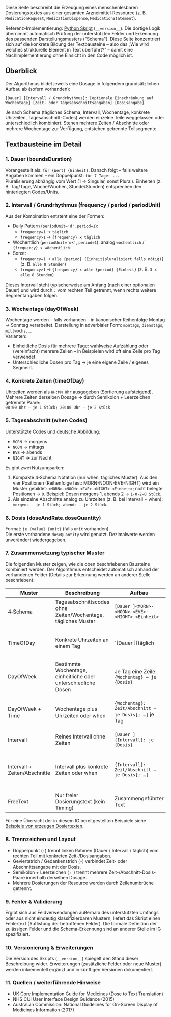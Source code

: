 Diese Seite beschreibt die Erzeugung eines menschenlesbaren Dosierungstextes aus einer gesamten Arzneimittel‑Ressource (z. B. `MedicationRequest`, `MedicationDispense`, `MedicationStatement`).

Referenz-Implementierung: [Python Skript](./medication-dosage-to-text.py) (`__version__`). Die dortige Logik übernimmt automatisch Prüfung der unterstützten Felder und Erkennung des passenden Darstellungsmusters ("Schema"). Diese Seite konzentriert sich auf die konkrete Bildung der Textbausteine – also das „Wie wird welches strukturelle Element in Text überführt?“ – damit eine Nachimplementierung ohne Einsicht in den Code möglich ist.

## Überblick

Der Algorithmus bildet jeweils eine Dosage in folgendem grundsätzlichen Aufbau ab (sofern vorhanden):

`[Dauer] [Intervall / Grundrhythmus]: [optionale Einschränkung auf Wochentage] [Zeit- oder Tagesabschnittsangaben] [Dosisangabe]`

Je nach Schema (tägliches Schema, Intervall, Wochentage, konkrete Uhrzeiten, Tagesabschnitt-Codes) werden einzelne Teile weggelassen oder unterschiedlich kombiniert. Stehen mehrere Zeiten / Abschnitte oder mehrere Wochentage zur Verfügung, entstehen getrennte Teilsegmente.

## Textbausteine im Detail

### 1. Dauer (boundsDuration)
Vorangestellt als: `für {Wert} {Einheit}`. Danach folgt – falls weitere Angaben kommen – ein Doppelpunkt: `für 7 Tage: ...`  
Pluralisierung abhängig vom Wert (1 → Singular, sonst Plural). Einheiten (z. B. Tag/Tage, Woche/Wochen, Stunde/Stunden) entsprechen den hinterlegten Codes/Units.

### 2. Intervall / Grundrhythmus (frequency / period / periodUnit)
Aus der Kombination entsteht eine der Formen:
* Daily Pattern (`periodUnit='d'`, `period=1`):
  * `frequency=1` → `täglich`
  * `frequency>1` → `{frequency} x täglich`
* Wöchentlich (`periodUnit='wk'`, `period=1`): analog `wöchentlich` / `{frequency} x wöchentlich`
* Sonst:
  * `frequency=1` → `alle {period} {Einheit(pluralisiert falls nötig)}` (z. B. `alle 8 Stunden`)
  * `frequency>1` → `{frequency} x alle {period} {Einheit}` (z. B. `3 x alle 8 Stunden`)

Dieses Intervall steht typischerweise am Anfang (nach einer optionalen Dauer) und wird durch `:` vom rechten Teil getrennt, wenn rechts weitere Segmentangaben folgen.

### 3. Wochentage (dayOfWeek)
Wochentage werden – falls vorhanden – in kanonischer Reihenfolge Montag → Sonntag verarbeitet. Darstellung in adverbialer Form: `montags`, `dienstags`, `mittwochs`, ...  
Varianten:
* Einheitliche Dosis für mehrere Tage: wahlweise Aufzählung oder (vereinfacht) mehrere Zeilen – in Beispielen wird oft eine Zeile pro Tag verwendet.
* Unterschiedliche Dosen pro Tag → je eine eigene Zeile / eigenes Segment.

### 4. Konkrete Zeiten (timeOfDay)
Uhrzeiten werden als `HH:MM Uhr` ausgegeben (Sortierung aufsteigend).  
Mehrere Zeiten derselben Dosage → durch Semikolon + Leerzeichen getrennte Paare:  
`08:00 Uhr — je 1 Stück; 20:00 Uhr — je 2 Stück`

### 5. Tagesabschnitt (when Codes)
Unterstützte Codes und deutsche Abbildung:
* `MORN` → morgens
* `NOON` → mittags
* `EVE` → abends
* `NIGHT` → zur Nacht

Es gibt zwei Nutzungsarten:
1. Kompakte 4‑Schema Notation (nur when, tägliches Muster): Aus den vier Positionen (Reihenfolge fest: MORN-NOON-EVE-NIGHT) wird ein Muster gebildet: `<MORN>-<NOON>-<EVE>-<NIGHT> <Einheit>`; nicht belegte Positionen → `0`. Beispiel: Dosen morgens 1, abends 2 → `1-0-2-0 Stück`.
2. Als einzelne Abschnitte analog zu Uhrzeiten (z. B. bei Intervall + when): `morgens — je 1 Stück; abends — je 2 Stück`.

### 6. Dosis (doseAndRate.doseQuantity)
Format: `je {value} {unit}` (falls `unit` vorhanden).  
Die erste vorhandene `doseQuantity` wird genutzt. Dezimalwerte werden unverändert wiedergegeben.

### 7. Zusammensetzung typischer Muster

Die folgenden Muster zeigen, wie die oben beschriebenen Bausteine kombiniert werden. Der Algorithmus entscheidet automatisch anhand der vorhandenen Felder (Details zur Erkennung werden an anderer Stelle beschrieben):

| Muster | Beschreibung | Aufbau | Beispiel |
|--------|--------------|--------|----------|
| 4‑Schema | Tagesabschnittscodes ohne Zeiten/Wochentage, tägliches Muster | `[Dauer ]<MORN>-<NOON>-<EVE>-<NIGHT> <Einheit>` | `1-0-2-0 Stück` / `für 5 Tage: 1-1-1-1 Kapseln` |
| TimeOfDay | Konkrete Uhrzeiten an einem Tag | `[Dauer ][täglich|{Intervall}]: Zeit — je Dosis[; Zeit2 — je Dosis2 …]` | `täglich: 08:00 Uhr — je 1 Stück; 20:00 Uhr — je 2 Stück` |
| DayOfWeek | Bestimmte Wochentage, einheitliche oder unterschiedliche Dosen | Je Tag eine Zeile: `{Wochentag} — je {Dosis}` | `montags — je 2 mg` (mehrere Zeilen) |
| DayOfWeek + Time | Wochentage plus Uhrzeiten oder when | `{Wochentag}: Zeit/Abschnitt — je Dosis[; …]` je Tag | `montags: 08:00 Uhr — je 1 Stück; 20:00 Uhr — je 1 Stück` |
| Intervall | Reines Intervall ohne Zeiten | `[Dauer ]{Intervall}: je {Dosis}` | `alle 8 Stunden: je 1 Stück` |
| Intervall + Zeiten/Abschnitte | Intervall plus konkrete Zeiten oder when | `{Intervall}: Zeit/Abschnitt — je Dosis[; …]` | `alle 2 Stunden: 08:00 Uhr — je 1 Stück; 10:00 Uhr — je 1 Stück` |
| FreeText | Nur freier Dosierungstext (kein Timing) | Zusammengeführter Text | `Nach Bedarf bei Schmerzen` |

Für eine Übersicht der in diesem IG bereitgestellten Beispiele siehe [Beispiele von erzeugen Dosiertexten](./dosierung-beispiele.html).

### 8. Trennzeichen und Layout
* Doppelpunkt (`:`) trennt linken Rahmen (Dauer / Intervall / täglich) vom rechten Teil mit konkreten Zeit-/Dosisangaben.
* Geviertstrich / Gedankenstrich (` — `) verbindet Zeit- oder Abschnittsangabe mit der Dosis.
* Semikolon + Leerzeichen (`; `) trennt mehrere Zeit-/Abschnitt-Dosis-Paare innerhalb derselben Dosage.
* Mehrere Dosierungen der Resource werden durch Zeilenumbrüche getrennt.

### 9. Fehler & Validierung
Ergibt sich aus Feldverwendungen außerhalb des unterstützten Umfangs oder aus nicht eindeutig klassifizierbaren Mustern, liefert das Skript einen Fehlertext (Auflistung der betroffenen Felder). Die formale Definition der zulässigen Felder und die Schema-Erkennung sind an anderer Stelle im IG spezifiziert.

### 10. Versionierung & Erweiterungen
Die Version des Skripts (`__version__`) spiegelt den Stand dieser Beschreibung wider. Erweiterungen (zusätzliche Felder oder neue Muster) werden inkrementell ergänzt und in künftigen Versionen dokumentiert.

### 11. Quellen / weiterführende Hinweise
* UK Core Implementation Guide for Medicines (Dose to Text Translation)
* NHS CUI User Interface Design Guidance (2015)
* Australian Commission: National Guidelines for On-Screen Display of Medicines Information (2017)
